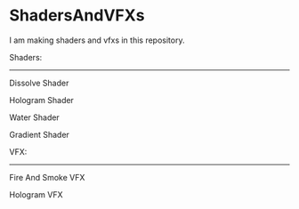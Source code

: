 # ShadersAndVFXs
I am making shaders and vfxs in this repository.


Shaders:

---


Dissolve Shader 

Hologram Shader

Water Shader

Gradient Shader


VFX:

---

Fire And Smoke VFX

Hologram VFX
